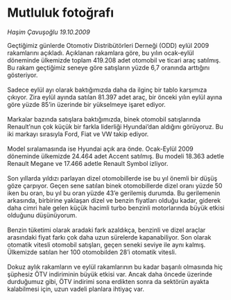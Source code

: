# Mutluluk fotoğrafı

*Haşim Çavuşoğlu 19.10.2009*

<div class="taraf_structure_2col_1zq">
<div class="margen_n">



 <p>Geçtiğimiz günlerde Otomotiv Distribütörleri Derneği (ODD) eylül 2009 rakamlarını açıkladı. Açıklanan rakamlara göre, bu yılın ocak-eylül döneminde ülkemizde toplam 419.208 adet otomobil ve ticari araç satılmış. Bu rakam geçtiğimiz seneye göre satışların yüzde 6,7 oranında arttığını gösteriyor. <br/><br/>Sadece eylül ayı olarak baktığımızda daha da ilginç bir tablo karşımıza çıkıyor. Zira eylül ayında satılan 81.397 adet araç, bir önceki yılın eylül ayına göre yüzde 85’in üzerinde bir yükselmeye işaret ediyor. <br/><br/>Markalar bazında satışlara baktığımızda, binek otomobil satışlarında Renault’nun çok küçük bir farkla liderliği Hyundai’dan aldığını görüyoruz. Bu iki markayı sırasıyla Ford, Fiat ve VW takip ediyor. <br/><br/>Model sıralamasında ise Hyundai açık ara önde. Ocak-Eylül 2009 döneminde ülkemizde 24.464 adet Accent satılmış. Bu modeli 18.363 adetle Renault Megane ve 17.466 adetle Renault Symbol izliyor. <br/><br/>Son yıllarda yıldızı parlayan dizel otomobillerde ise bu yıl önemli bir düşüş göze çarpıyor. Geçen sene satılan binek otomobillerde dizel oranı yüzde 50 iken bu oran, bu yıl bu oran yüzde 43’e gerilemiş durumda. Bu gerilemenin arkasında, birbirine yaklaşan dizel ve benzin fiyatları olduğu kadar, giderek daha cimri hale gelen küçük hacimli turbo benzinli motorlarında büyük etkisi olduğunu düşünüyorum. <br/><br/>Benzin tüketimi olarak aradaki fark azaldıkça, benzinli ve dizel araçlar arasındaki fiyat farkı çok daha uzun sürelerde kapanabiliyor. Son olarak otomatik vitesli otomobil satışları, geçen seneki seviye ile aynı kalmış. Ülkemizde satılan her 100 otomobilden 28’i otomatik vitesli. <br/><br/>Dokuz aylık rakamların ve eylül rakamlarının bu kadar başarılı olmasında hiç şüphesiz ÖTV indiriminin büyük etkisi var. Ancak daha öncede üzerinde durduğumuz gibi, ÖTV indirimi sona erdikten sonra da sektörün ayakta kalabilmesi için, uzun vadeli planlara ihtiyaç var.</p>
<br/>
<br/>
<br/>



<br/>


<div id="taraf_not">
</div>

</div>


</div>
